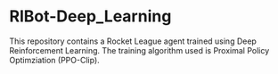 # RlBot-Deep_Learning
This repository contains a Rocket League agent trained using Deep Reinforcement Learning. 
The training algorithm used is Proximal Policy Optimziation (PPO-Clip).
